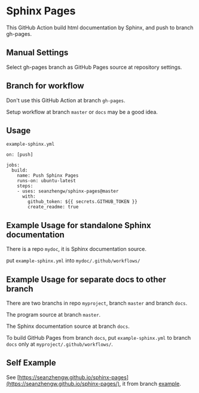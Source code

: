 # Sphinx Pages

This GitHub Action build html documentation by Sphinx, and push to branch gh-pages.

## Manual Settings

Select gh-pages branch as GitHub Pages source at repository settings.

## Branch for workflow

Don't use this GitHub Action at branch `gh-pages`.

Setup workflow at branch `master` or `docs` may be a good idea.

## Usage

`example-sphinx.yml`

    on: [push]

    jobs:
      build:
        name: Push Sphinx Pages
        runs-on: ubuntu-latest
        steps:
        - uses: seanzhengw/sphinx-pages@master
          with:
            github_token: ${{ secrets.GITHUB_TOKEN }}
            create_readme: true

## Example Usage for standalone Sphinx documentation

There is a repo `mydoc`, it is Sphinx documentation source.

put `example-sphinx.yml` into `mydoc/.github/workflows/`

## Example Usage for separate docs to other branch

There are two branchs in repo `myproject`, branch `master` and branch `docs`.

The program source at branch `master`.

The Sphinx documentation source at branch `docs`.

To build GitHub Pages from branch `docs`, put `example-sphinx.yml` to branch `docs` only at `myproject/.github/workflows/`.

## Self Example

See [https://seanzhengw.github.io/sphinx-pages](https://seanzhengw.github.io/sphinx-pages/), it from branch [example](https://github.com/seanzhengw/sphinx-pages/tree/example).
